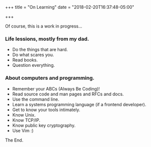 +++
title = "On Learning"
date = "2018-02-20T16:37:48-05:00"

+++

Of course, this is a work in progress...

### Life lessions, mostly from my dad.

- Do the things that are hard.
- Do what scares you.
- Read books.
- Question everything.

### About computers and programming.

- Remember your ABCs (Always Be Coding)!
- Read source code and man pages and RFCs and docs.
- Use the command line.
- Learn a systems programming language (if a frontend developer).
- Get to know your tools intimately.
- Know Unix.
- Know TCP/IP.
- Know public key cryptography.
- Use Vim :)

The End.


